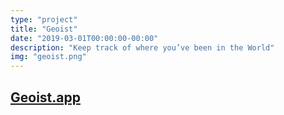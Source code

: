 ```yaml
---
type: "project"
title: "Geoist"
date: "2019-03-01T00:00:00-00:00"
description: "Keep track of where you’ve been in the World"
img: "geoist.png"
---
```


## [Geoist.app](https://geoist.app)